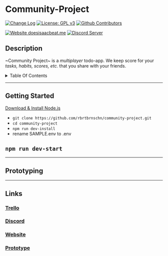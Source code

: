 # Community-Project
[![Change Log](https://img.shields.io/github/package-json/v/rbrtbrnschn/community-project?color=success)](CHANGELOG.md)
[![License: GPL v3](https://img.shields.io/badge/License-GPLv3-blue.svg)](https://www.gnu.org/licenses/gpl-3.0)
[![Github Contributors](https://img.shields.io/github/contributors/rbrtbrnschn/community-project)](#)

[![Website doesisaacbeat.me](https://img.shields.io/website?down_color=red&down_message=down&up_color=success&up_message=up&url=https%3A%2F%2Fdoesisaacbeat.me)](https://doesisaacbeat.me/)
[![Discord Server](https://img.shields.io/discord/675237870532821003)](https://discord.gg/q2wRePf)
## Description
~Community Project~ is a _multiplayer_ todo-app. We keep score for your _tasks, habits, scores, etc._ that you share with your friends.

<details><summary>Table Of Contents</summary>
<p>

##### [Getting Started](#getting-started)
##### [Links](#links)

</p>
</details>

---

## <a name="getting-started"></a>Getting Started
[Download & Install Node.js](https://nodejs.org/en/download/) 

- ``` git clone https://github.com/rbrtbrnschn/community-project.git ```
- ``` cd community-project ```
- ``` npm run dev-install ```
- rename SAMPLE.env to .env
## ``` npm run dev-start ```

---

## <a name="prototype-container"></a>Prototyping

---

## <a name="links"></a>Links
### [Trello](https://trello.com/invite/b/ce4JUEZA/07b8611e4c172292c22fe86dd9a1d49b/community-project)
### [Discord](https://discord.gg/q2wRePf)
### [Website](https://doesisaacbeat.me)
### [Prototype](https://www.figma.com/file/mXqsvBsQVDgU1VI9daZhi3/Community-Project?node-id=0%)
